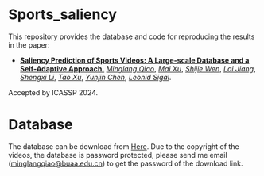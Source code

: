 # Sports_saliency

This repository provides the database and code for reproducing the results in the paper: 

* [**Saliency Prediction of Sports Videos: A Large-scale Database and a Self-Adaptive Approach.**](xxx)
[*Minglang Qiao*](http://45.77.201.133/html/Members/minglangqiao.html),
[*Mai Xu*](XX),
[*Shijie Wen*](XX),
[*Lai Jiang*](XX),
[*Shengxi Li*](XX),
[*Tao Xu*](XX),
[*Yunjin Chen*](XX),
[*Leonid Sigal*](XX).

Accepted by ICASSP 2024.



# Database

The database can be download from [Here](https://www.dropbox.com/scl/fi/qo6eyp6mgoayfzk5xo0mn/sports_database.zip?rlkey=i77bzy60gmf72xwu8k2ahx8se&st=lileu1mt&dl=0). Due to the copyright of the videos, the database is password protected, 
please send me email (minglangqiao@buaa.edu.cn) to get the password of the download link. 
